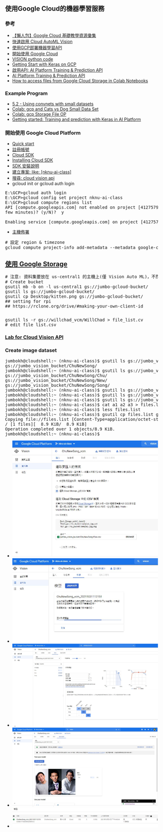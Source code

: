 ## 使用Google Cloud的機器學習服務
### 參考
* [【懶人包】Google Cloud 基礎教學資源彙集](https://ikala.cloud/google-cloud-products-quick-start/)
* [快速啟用 Cloud AutoML Vision](https://ikala.cloud/cloud-automl-vision-quick-start/)
* [使用GCP部署機器學習API](https://ithelp.ithome.com.tw/articles/10252383)
* [開始使用 Google Cloud](https://cloud.google.com/docs?authuser=1)
* [VISION python code](https://cloud.google.com/vision/automl/object-detection/docs/samples/automl-vision-object-detection-predict?authuser=1#automl_vision_object_detection_predict-python)
* [Getting Start with Keras on GCP](https://github.com/jumbokh/nknu-class/blob/main/notebooks/getting_started_keras.ipynb)
* [啟用API: AI Platform Training & Prediction API](https://console.cloud.google.com/marketplace/product/google/ml.googleapis.com?authuser=1&project=ailatform-keras-jumbo)
* [AI Platform Training & Prediction API](https://console.cloud.google.com/marketplace/product/google/ml.googleapis.com?authuser=1&project=ailatform-keras-jumbo)
* [How to access files from Google Cloud Storage in Colab Notebooks](https://medium.com/analytics-vidhya/how-to-access-files-from-google-cloud-storage-in-colab-notebooks-8edaf9e6c020)
### Example Program
* [5.2 - Using convnets with small datasets](https://github.com/jumbokh/nknu-class/blob/main/CNN/notebooks/5.2-using-convnets-with-small-datasets.ipynb)
* [Colab: gcp and Cats vs Dog Small Data Set](https://github.com/jumbokh/nknu-class/blob/main/notebooks/Cats_Dogs_GCP.ipynb)
* [Colab: gcp Storage File OP](https://github.com/jumbokh/nknu-class/blob/main/notebooks/gcloud_fileop.ipynb)
* [Getting started: Training and prediction with Keras in AI Platform](https://github.com/jumbokh/nknu-class/blob/main/notebooks/PetImages_keras.ipynb)
### 開始使用 Google Cloud Platform
* [Quick start](https://cloud.google.com/storage/docs/quickstart-gsutil?hl=zh-tw)
* [註冊帳號](https://cloud.google.com/)
* [Cloud SDK](https://cloud.google.com/sdk/?&_ga=2.46617319.-1772323265.1635597182#download)
* [Installing Cloud SDK](https://cloud.google.com/sdk/docs/install#deb)
* [SDK 安裝說明](https://cloud.google.com/sdk/docs/install)
* [建立專案: like: [nknu-ai-class]](https://console.cloud.google.com/projectcreate)
* [搜尋: cloud vision api](https://console.cloud.google.com/marketplace/product/google/vision.googleapis.com?q=search&referrer=search&authuser=1&project=nknu-ai-class)
* gcloud init or gcloud auth login
<pre>
E:\GCP>gcloud auth login
E:\GCP>gcloud config set project nknu-ai-class
E:\GCP>gcloud compute regions list
API [compute.googleapis.com] not enabled on project [41275790770]. Would you like to enable and retry (this will take a
few minutes)? (y/N)?  y

Enabling service [compute.googleapis.com] on project [41275790770]...
</pre>
* [主機佈署](https://robarter.pixnet.net/blog/post/223284367-%5Bgcp%5Dgoogle%E9%9B%B2%E7%AB%AF%E6%9E%B6%E7%AB%99%282.1%29---%E9%81%B8%E6%93%87%E5%90%88%E9%81%A9%E7%9A%84%E9%83%A8%E5%B1%AC%E4%BD%8D%E7%BD%AE)
<pre>
# 設定 region & timezone
gcloud compute project-info add-metadata --metadata google-compute-default-region=asia-east1,google-compute-default-zone=asia-east1
</pre>
## [使用 Google Storage](https://cloud.google.com/storage/docs/quickstart-gsutil?hl=zh-tw)
<pre>
# 注意: 資料集要放在 us-central1 的主機上(僅 Vision Auto ML)，不然要設定成跨區域
# Create bucket
gsutil mb -b on -l us-central1 gs://jumbo-gcloud-bucket/
gsutil ls gs://jumbo-gcloud-bucket/
gsutil cp Desktop/kitten.png gs://jumbo-gcloud-bucket/
## setting for rpi
## https://rclone.org/drive/#making-your-own-client-id
</pre>
##
<pre>
gsutil ls -r gs://willchad_vcm/WillChad > file_list.cv
# edit file_list.csv
</pre>
### [Lab for Cloud Vision API](https://github.com/jumbokh/gcp_class/tree/master/VISION)
### Create image dataset
<pre>
jumbokh@cloudshell:~ (nknu-ai-class)$ gsutil ls gs://jumbo_vision_bucket
gs://jumbo_vision_bucket/ChuNewSong/
jumbokh@cloudshell:~ (nknu-ai-class)$ gsutil ls gs://jumbo_vision_bucket/ChuNewSong
gs://jumbo_vision_bucket/ChuNewSong/Chu/
gs://jumbo_vision_bucket/ChuNewSong/New/
gs://jumbo_vision_bucket/ChuNewSong/Song/
jumbokh@cloudshell:~ (nknu-ai-class)$ gsutil ls gs://jumbo_vision_bucket/ChuNewSong/Chu > a1
jumbokh@cloudshell:~ (nknu-ai-class)$ gsutil ls gs://jumbo_vision_bucket/ChuNewSong/New > a2
jumbokh@cloudshell:~ (nknu-ai-class)$ gsutil ls gs://jumbo_vision_bucket/ChuNewSong/Song > a3
jumbokh@cloudshell:~ (nknu-ai-class)$ cat a1 a2 a3 > files.list
jumbokh@cloudshell:~ (nknu-ai-class)$ less files.list
jumbokh@cloudshell:~ (nknu-ai-class)$ gsutil cp files.list gs://jumbo_vision_bucket/ChuNewSong
Copying file://files.list [Content-Type=application/octet-stream]...
/ [1 files][  8.9 KiB/  8.9 KiB]
Operation completed over 1 objects/8.9 KiB.
jumbokh@cloudshell:~ (nknu-ai-class)$
</pre>
* ![create dataset](https://github.com/jumbokh/nknu-class/blob/main/docs/vision_dataset.JPG)
* ![vision train](https://github.com/jumbokh/nknu-class/blob/main/docs/vision_train.JPG)
* ![Vision Auto ML Train Result](https://github.com/jumbokh/nknu-class/blob/main/docs/result.JPG)
* ![Model predict](https://github.com/jumbokh/nknu-class/blob/main/docs/predict.JPG)
* ![Model](https://github.com/jumbokh/nknu-class/blob/main/docs/model.JPG)
